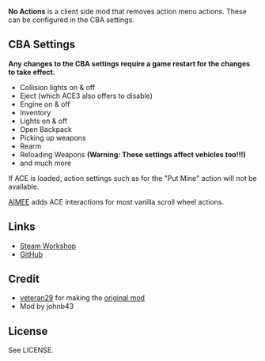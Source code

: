 **No Actions** is a client side mod that removes action menu actions. These can be configured in the CBA settings.

<h2>CBA Settings</h2>

**Any changes to the CBA settings require a game restart for the changes to take effect.**

* Collision lights on & off
* Eject (which ACE3 also offers to disable)
* Engine on & off
* Inventory
* Lights on & off
* Open Backpack
* Picking up weapons
* Rearm
* Reloading Weapons **(Warning: These settings affect vehicles too!!!)**
* and much more

If ACE is loaded, action settings such as for the "Put Mine" action will not be available.

[AIMEE](https://steamcommunity.com/sharedfiles/filedetails/?id=2132195038) adds ACE interactions for most vanilla scroll wheel actions.

<h2>Links</h2>

* [Steam Workshop](https://steamcommunity.com/sharedfiles/filedetails/?id=1682845363)
* [GitHub](https://github.com/johnb432/No-Actions)

<h2>Credit</h2>

* [veteran29](https://gitlab.com/armaforces/armaforces_no_actions/-/tree/master) for making the [original mod](https://steamcommunity.com/sharedfiles/filedetails/?id=1682845363)
* Mod by johnb43

<h2>License</h2>

See LICENSE.
